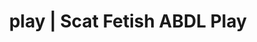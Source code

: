 ---
categories:
- E-Girl Erotica
- Erotic Audiobooks
- ASMR Porn
- ASMR Erotica
- Interactive NSFW
image: /assets/images/1747714218107.jpg
layout: post
schema:
  description: Premium adult content featuring Scat Fetish, ABDL Play. High-quality
    artwork with sensual themes.
  keywords:
  - ABDL Play
  - Vintage Boudoir
  - Scat Fetish
  - Lingerie Art
  - Interactive NSFW
  - E-Girl Erotica
  - Queer Kinks
  name: 1747714218107 | Scat Fetish ABDL Play
  type: VisualArtwork
seo:
  description: Featured content with premium ABDL Play, Scat Fetish. HD images available.
  keywords: ABDL Play, Scat Fetish
  og_image: /assets/images/1747714218107.jpg
  schema_type: VisualArtwork
tags:
- '#play'
- Scat Fetish
- ABDL Play
title: play | Scat Fetish ABDL Play
---